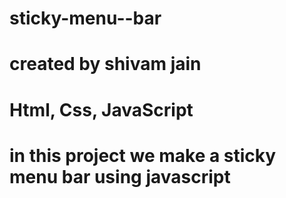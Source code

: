 # sticky-menu--bar
# created by shivam jain
# Html, Css, JavaScript
# in this project we make a sticky menu bar using javascript
